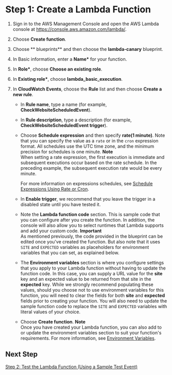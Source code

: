# Step 1: Create a Lambda Function<a name="tutorial-scheduled-events-create-function"></a>

1. Sign in to the AWS Management Console and open the AWS Lambda console at [https://console\.aws\.amazon\.com/lambda/](https://console.aws.amazon.com/lambda/)\.

1. Choose **Create function**\.

1. Choose ** blueprints** and then choose the **lambda\-canary** blueprint\.

1. In Basic information, enter a **Name\*** for your function\.

1. In **Role\***, choose **Choose an existing role**\.

1. In **Existing role\***, choose **lambda\_basic\_execution**\.

1. In **CloudWatch Events**, choose the **Rule** list and then choose **Create a new rule**\.
   + In **Rule name**, type a name \(for example, **CheckWebsiteScheduledEvent**\)\.
   + In **Rule description**, type a description \(for example, **CheckWebsiteScheduledEvent trigger**\)\.
   + Choose **Schedule expression** and then specify **rate\(1 minute\)**\. Note that you can specify the value as a `rate` or in the `cron` expression format\. All schedules use the UTC time zone, and the minimum precision for schedules is one minute\.
**Note**  
When setting a rate expression, the first execution is immediate and subsequent executions occur based on the rate schedule\. In the preceding example, the subsequent execution rate would be every minute\.

     For more information on expressions schedules, see [Schedule Expressions Using Rate or Cron](tutorial-scheduled-events-schedule-expressions.md)\.
   + In **Enable trigger**, we recommend that you leave the trigger in a disabled state until you have tested it\. 
   + Note the **Lambda function code** section\. This is sample code that you can configure after you create the function\. In addition, the console will also allow you to select runtimes that Lambda supports and add your custom code\.
**Important**  
As mentioned previously, the code provided in the blueprint can be edited once you've created the function\. But also note that it uses `SITE` and `EXPECTED` variables as placeholders for environment variables that you can set, as explained below\.
   + The **Environment variables** section is where you configure settings that you apply to your Lambda function without having to update the function code\. In this case, you can supply a URL value for the **site** key and an expected value to be returned from that site in the **expected** key\. While we strongly recommend populating these values, should you choose not to use environment variables for this function, you will need to clear the **<enter value here>** fields for both **site** and **expected** fields prior to creating your function\. You will also need to update the sample function code to replace the `SITE` and `EXPECTED` variables with literal values of your choice\.
   + Choose **Create function**\. 
**Note**  
Once you have created your Lambda function, you can also add to or update the environment variables section to suit your function's requirements\. For more information, see [Environment Variables](env_variables.md)\.

## Next Step<a name="wt-scheduledevents1-next-step"></a>

[Step 2: Test the Lambda Function \(Using a Sample Test Event\)](tutorial-scheduled-events-test-function.md)